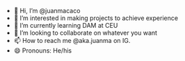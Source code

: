 - 👋 Hi, I’m @juanmacaco
- 👀 I’m interested in making projects to achieve experience
- 🌱 I’m currently learning DAM at CEU
- 💞️ I’m looking to collaborate on whatever you want
- 📫 How to reach me @aka.juanma on IG.
- 😄 Pronouns: He/his

<!---
juanmacaco/juanmacaco is a ✨ special ✨ repository because its `README.md` (this file) appears on your GitHub profile.
You can click the Preview link to take a look at your changes.
--->
